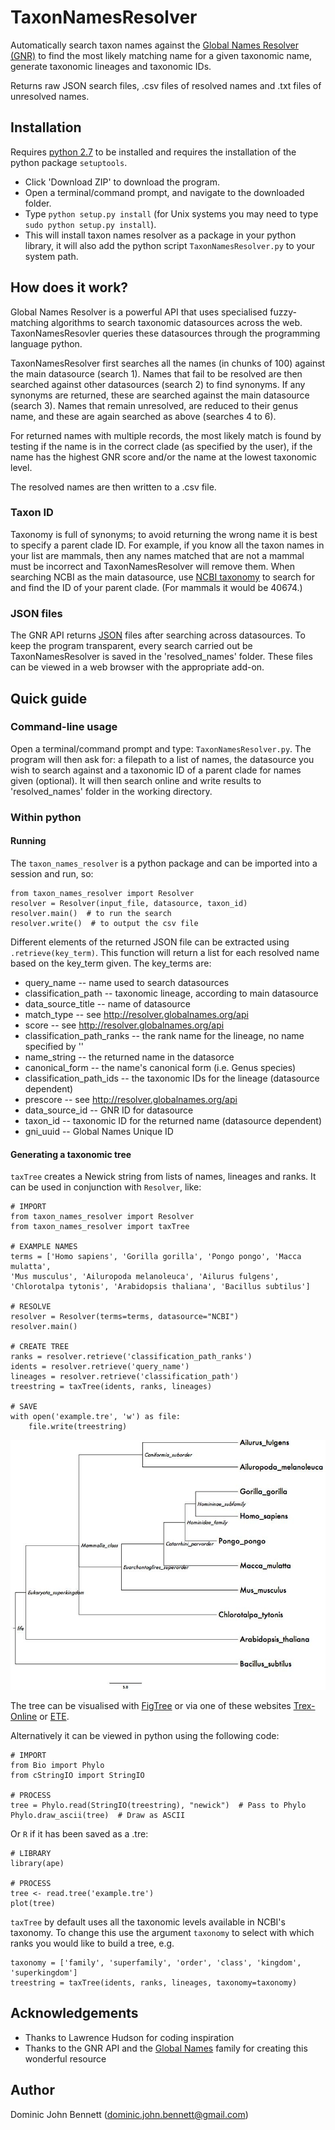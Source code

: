# TaxonNamesResolver
Automatically search taxon names against the [Global Names Resolver (GNR)](resolver.globalnames.org) to find the most likely matching name for a given taxonomic name, generate taxonomic lineages and taxonomic IDs.

Returns raw JSON search files, .csv files of resolved names and .txt files of unresolved names.

## Installation
Requires [python 2.7](https://wiki.python.org/moin/BeginnersGuide/Download) to be installed and requires the installation of the python package `setuptools`.
* Click 'Download ZIP' to download the program.
* Open a terminal/command prompt, and navigate to the downloaded folder.
* Type `python setup.py install` (for Unix systems you may need to type `sudo python setup.py install`).
* This will install taxon names resolver as a package in your python library, it will also add the python script `TaxonNamesResolver.py` to your system path.

## How does it work?
Global Names Resolver is a powerful API that uses specialised fuzzy-matching algorithms to search taxonomic datasources across the web. TaxonNamesResovler queries these datasources through the programming language python.

TaxonNamesResolver first searches all the names (in chunks of 100) against the main datasource (search 1). Names that fail to be resolved are then searched against other datasources (search 2) to find synonyms. If any synonyms are returned, these are searched against the main datasource (search 3). Names that remain unresolved, are reduced to their genus name, and these are again searched as above (searches 4 to 6).

For returned names with multiple records, the most likely match is found by testing if the name is in the correct clade (as specified by the user), if the name has the highest GNR score and/or the name at the lowest taxonomic level.

The resolved names are then written to a .csv file.

### Taxon ID
Taxonomy is full of synonyms; to avoid returning the wrong name it is best to specify a parent clade ID. For example, if you know all the taxon names in your list are mammals, then any names matched that are not a mammal must be incorrect and TaxonNamesResolver will remove them. When searching NCBI as the main datasource, use [NCBI taxonomy](http://www.ncbi.nlm.nih.gov/taxonomy) to search for and find the ID of your parent clade. (For mammals it would be 40674.)

### JSON files
The GNR API returns [JSON](http://en.wikipedia.org/wiki/JSON) files after searching across datasources. To keep the program transparent, every search carried out be TaxonNamesResolver is saved in the 'resolved_names' folder. These files can be viewed in a web browser with the appropriate add-on.

## Quick guide
### Command-line usage
Open a terminal/command prompt and type: `TaxonNamesResolver.py`. The program will then ask for: a filepath to a list of names, the datasource you wish to search against and a taxonomic ID of a parent clade for names given (optional). It will then search online and write results to 'resolved_names' folder in the working directory.

### Within python
#### Running
The `taxon_names_resolver` is a python package and can be imported into a session and run, so:
```{python}
from taxon_names_resolver import Resolver
resolver = Resolver(input_file, datasource, taxon_id)
resolver.main()  # to run the search
resolver.write()  # to output the csv file
```

Different elements of the returned JSON file can be extracted using `.retrieve(key_term)`. This function will return a list for each resolved name based on the key_term given. The key_terms are:
* query_name -- name used to search datasources
* classification_path -- taxonomic lineage, according to main datasource
* data_source_title -- name of datasource
* match_type -- see http://resolver.globalnames.org/api
* score -- see http://resolver.globalnames.org/api
* classification_path_ranks -- the rank name for the lineage, no name specified by ''
* name_string -- the returned name in the datasorce
* canonical_form -- the name's canonical form (i.e. Genus species)
* classification_path_ids -- the taxonomic IDs for the lineage (datasource dependent)
* prescore -- see http://resolver.globalnames.org/api
* data_source_id -- GNR ID for datasource
* taxon_id -- taxonomic ID for the returned name (datasource dependent)
* gni_uuid -- Global Names Unique ID

#### Generating a taxonomic tree
`taxTree` creates a Newick string from lists of names, lineages and ranks. It can be used in conjunction with `Resolver`, like:

```{python}
# IMPORT
from taxon_names_resolver import Resolver
from taxon_names_resolver import taxTree

# EXAMPLE NAMES
terms = ['Homo sapiens', 'Gorilla gorilla', 'Pongo pongo', 'Macca mulatta',
'Mus musculus', 'Ailuropoda melanoleuca', 'Ailurus fulgens',
'Chlorotalpa tytonis', 'Arabidopsis thaliana', 'Bacillus subtilus']

# RESOLVE
resolver = Resolver(terms=terms, datasource="NCBI")
resolver.main()

# CREATE TREE
ranks = resolver.retrieve('classification_path_ranks')
idents = resolver.retrieve('query_name')
lineages = resolver.retrieve('classification_path')
treestring = taxTree(idents, ranks, lineages)

# SAVE
with open('example.tre', 'w') as file:
    file.write(treestring)
```

![tree](https://raw.githubusercontent.com/DomBennett/TaxonNamesResolver/master/example.jpg "An example taxonomic tree")

The tree can be visualised with [FigTree](http://tree.bio.ed.ac.uk/software/figtree/) or via one of these websites [Trex-Online](http://www.trex.uqam.ca/index.php?action=newick) or [ETE](http://etetoolkit.org/treeview/).

Alternatively it can be viewed in python using the following code:
```{python}
# IMPORT
from Bio import Phylo
from cStringIO import StringIO

# PROCESS
tree = Phylo.read(StringIO(treestring), "newick")  # Pass to Phylo
Phylo.draw_ascii(tree)  # Draw as ASCII
```

Or `R` if it has been saved as a .tre:
```{R}
# LIBRARY
library(ape)

# PROCESS
tree <- read.tree('example.tre')
plot(tree)
```

`taxTree` by default uses all the taxonomic levels available in NCBI's taxonomy. To change this use the argument `taxonomy` to select with which ranks you would like to build a tree, e.g.

```{python}
taxonomy = ['family', 'superfamily', 'order', 'class', 'kingdom', 'superkingdom']
treestring = taxTree(idents, ranks, lineages, taxonomy=taxonomy)
```

## Acknowledgements
* Thanks to Lawrence Hudson for coding inspiration
* Thanks to the GNR API and the [Global Names](http://www.globalnames.org/) family for creating this wonderful resource

## Author
Dominic John Bennett (dominic.john.bennett@gmail.com)
